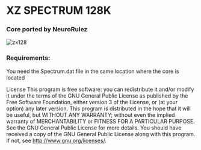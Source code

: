 # XZ SPECTRUM 128K

### Core ported by NeuroRulez 

![zx128](https://user-images.githubusercontent.com/31018768/81352408-c74f2a80-90c6-11ea-8396-9087222a6d24.jpg)

### Requirements:

You need the Spectrum.dat file in the same location where the core is located

License
This program is free software: you can redistribute it and/or modify it under the terms of the GNU General Public License as published by the Free Software Foundation, either version 3 of the License, or (at your option) any later version. This program is distributed in the hope that it will be useful, but WITHOUT ANY WARRANTY; without even the implied warranty of MERCHANTABILITY or FITNESS FOR A PARTICULAR PURPOSE. See the GNU General Public License for more details. You should have received a copy of the GNU General Public License along with this program. If not, see http://www.gnu.org/licenses/.
